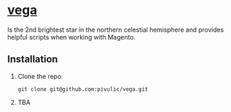 # [vega](https://en.wikipedia.org/wiki/Vega)
Is the 2nd brightest star in the northern celestial hemisphere and provides helpful scripts when working with Magento.

## Installation
1. Clone the repo:

    ```
    git clone git@github.com:pivulic/vega.git
    ```
1. TBA